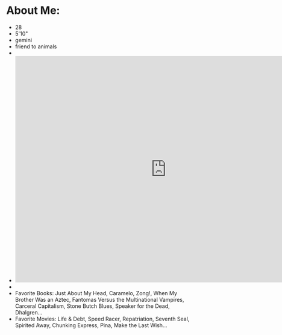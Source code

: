 # About Me:
- 28
- 5'10"
- gemini
- friend to animals
- 
- <iframe src="https://www.ala.org/news/sites/ala.org.news/files/news/pressreleaseimages/Satten-Lopez_Spectrum%2021.jpeg" title="pic of me, 2021" width="800" height="600" allowfullscreen allow="autoplay" frameborder="0"></iframe>
-
- Favorite Books: Just About My Head, Caramelo, Zong!, When My Brother Was an Aztec, Fantomas Versus the Multinational Vampires, Carceral Capitalism, Stone Butch Blues, Speaker for the Dead, Dhalgren...
- Favorite Movies: Life & Debt, Speed Racer, Repatriation, Seventh Seal, Spirited Away, Chunking Express, Pina, Make the Last Wish...
